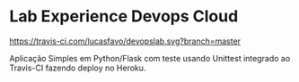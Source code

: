 # Lab Experience Devops Cloud

https://travis-ci.com/lucasfavo/devopslab.svg?branch=master

Aplicação Simples em  Python/Flask com teste usando Unittest integrado ao Travis-CI fazendo deploy no Heroku.
